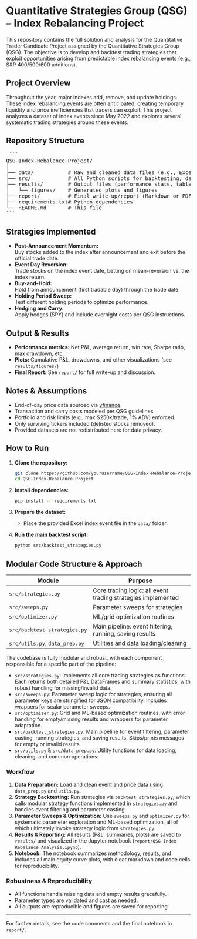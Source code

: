 # Quantitative Strategies Group (QSG) – Index Rebalancing Project

This repository contains the full solution and analysis for the Quantitative Trader Candidate Project assigned by the Quantitative Strategies Group (QSG). The objective is to develop and backtest trading strategies that exploit opportunities arising from predictable index rebalancing events (e.g., S&P 400/500/600 additions).

##  Project Overview

Throughout the year, major indexes add, remove, and update holdings. These index rebalancing events are often anticipated, creating temporary liquidity and price inefficiencies that traders can exploit. This project analyzes a dataset of index events since May 2022 and explores several systematic trading strategies around these events.

##  Repository Structure
<pre> ``` 
QSG-Index-Rebalance-Project/
│
├── data/           # Raw and cleaned data files (e.g., Excel event list)
├── src/            # All Python scripts for backtesting, data prep, analysis
├── results/        # Output files (performance stats, tables)
│   └── figures/    # Generated plots and figures
├── report/         # Final write-up/report (Markdown or PDF)
├── requirements.txt# Python dependencies
└── README.md       # This file
``` </pre>

## Strategies Implemented

- **Post-Announcement Momentum:**  
  Buy stocks added to the index after announcement and exit before the official trade date.
- **Event Day Reversion:**  
  Trade stocks on the index event date, betting on mean-reversion vs. the index return.
- **Buy-and-Hold:**  
  Hold from announcement (first tradable day) through the trade date.
- **Holding Period Sweep:**  
  Test different holding periods to optimize performance.
- **Hedging and Carry:**  
  Apply hedges (SPY) and include overnight costs per QSG instructions.

## Output & Results

- **Performance metrics:** Net P&L, average return, win rate, Sharpe ratio, max drawdown, etc.
- **Plots:** Cumulative P&L, drawdowns, and other visualizations (see `results/figures/`)
- **Final Report:** See `report/` for full write-up and discussion.

## Notes & Assumptions

- End-of-day price data sourced via [yfinance](https://github.com/ranaroussi/yfinance).
- Transaction and carry costs modeled per QSG guidelines.
- Portfolio and risk limits (e.g., max $250k/trade, 1% ADV) enforced.
- Only surviving tickers included (delisted stocks removed).
- Provided datasets are not redistributed here for data privacy.

## How to Run

1. **Clone the repository:**
    ```bash
    git clone https://github.com/yourusername/QSG-Index-Rebalance-Project.git
    cd QSG-Index-Rebalance-Project
    ```

2. **Install dependencies:**
    ```bash
    pip install -r requirements.txt
    ```

3. **Prepare the dataset:**
    - Place the provided Excel index event file in the `data/` folder.

4. **Run the main backtest script:**
    ```bash
    python src/backtest_strategies.py
    ```

## Modular Code Structure & Approach

| Module                      | Purpose                                                      |
|-----------------------------|--------------------------------------------------------------|
| `src/strategies.py`         | Core trading logic: all event trading strategies implemented |
| `src/sweeps.py`             | Parameter sweeps for strategies                             |
| `src/optimizer.py`          | ML/grid optimization routines                               |
| `src/backtest_strategies.py`| Main pipeline: event filtering, running, saving results      |
| `src/utils.py`, `data_prep.py` | Utilities and data loading/cleaning                      |

The codebase is fully modular and robust, with each component responsible for a specific part of the pipeline:

- `src/strategies.py`: Implements all core trading strategies as functions. Each returns both detailed P&L DataFrames and summary statistics, with robust handling for missing/invalid data.
- `src/sweeps.py`: Parameter sweep logic for strategies, ensuring all parameter keys are stringified for JSON compatibility. Includes wrappers for scalar parameter sweeps.
- `src/optimizer.py`: Grid and ML-based optimization routines, with error handling for empty/missing results and wrappers for parameter adaptation.
- `src/backtest_strategies.py`: Main pipeline for event filtering, parameter casting, running strategies, and saving results. Skips/prints messages for empty or invalid results.
- `src/utils.py` & `src/data_prep.py`: Utility functions for data loading, cleaning, and common operations.

### Workflow
1. **Data Preparation:** Load and clean event and price data using `data_prep.py` and `utils.py`.
2. **Strategy Backtesting:** Run strategies via `backtest_strategies.py`, which calls modular strategy functions implemented in `strategies.py` and handles event filtering and parameter casting.
3. **Parameter Sweeps & Optimization:** Use `sweeps.py` and `optimizer.py` for systematic parameter exploration and ML-based optimization, all of which ultimately invoke strategy logic from `strategies.py`.
4. **Results & Reporting:** All results (P&L, summaries, plots) are saved to `results/` and visualized in the Jupyter notebook (`report/QSG Index Rebalance Analysis.ipynb`).
5. **Notebook:** The notebook summarizes methodology, results, and includes all main equity curve plots, with clear markdown and code cells for reproducibility.

### Robustness & Reproducibility
- All functions handle missing data and empty results gracefully.
- Parameter types are validated and cast as needed.
- All outputs are reproducible and figures are saved for reporting.

---

For further details, see the code comments and the final notebook in `report/`.
